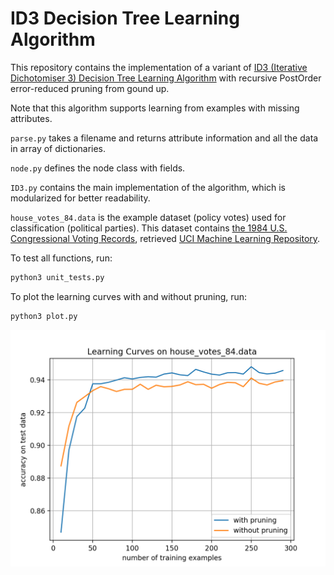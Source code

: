 # ID3 Decision Tree Learning Algorithm

This repository contains the implementation of a variant of [ID3 (Iterative Dichotomiser 3) Decision Tree Learning Algorithm](https://en.wikipedia.org/wiki/ID3_algorithm) with recursive PostOrder error-reduced pruning from gound up.

Note that this algorithm supports learning from examples with missing attributes.

`parse.py` takes a filename and returns attribute information and all the data in array of dictionaries.

`node.py` defines the node class with fields.

`ID3.py` contains the main implementation of the algorithm, which is modularized for better readability.

`house_votes_84.data` is the example dataset (policy votes) used for classification (political parties). This dataset contains [the 1984 U.S. Congressional Voting Records](https://archive.ics.uci.edu/ml/machine-learning-databases/voting-records/), retrieved [UCI Machine Learning Repository](https://archive.ics.uci.edu/ml/index.php).

To test all functions, run:
```python
python3 unit_tests.py
```

To plot the learning curves with and without pruning, run:
```python
python3 plot.py
```

![alt_text](https://github.com/Albert-Z-Guo/ID3-Decision-Tree-Learning-Algorithm/blob/master/Learning%20Curves.png)

